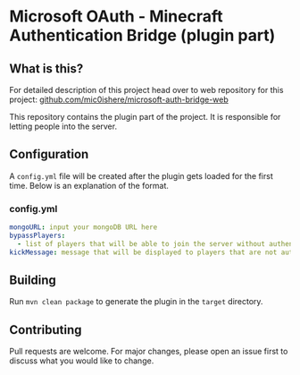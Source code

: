 # Microsoft OAuth - Minecraft Authentication Bridge (plugin part)

## What is this?

For detailed description of this project head over to web repository for this project: [github.com/mic0ishere/microsoft-auth-bridge-web](https://github.com/mic0ishere/microsoft-auth-bridge-web)

This repository contains the plugin part of the project. It is responsible for letting people into the server.

## Configuration

A `config.yml` file will be created after the plugin gets loaded for the first time. Below is an explanation of the format.

### config.yml

```yaml
mongoURL: input your mongoDB URL here
bypassPlayers:
  - list of players that will be able to join the server without authentication
kickMessage: message that will be displayed to players that are not authenticated
```

## Building

Run `mvn clean package` to generate the plugin in the `target` directory.

## Contributing

Pull requests are welcome. For major changes, please open an issue first to discuss what you would like to change.
